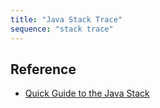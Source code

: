 ```yaml
---
title: "Java Stack Trace"
sequence: "stack trace"
---
```


## Reference

- [Quick Guide to the Java Stack](https://www.baeldung.com/java-stack)
